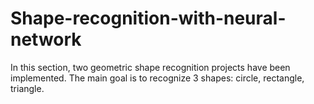 # Shape-recognition-with-neural-network
In this section, two geometric shape recognition projects have been implemented. The main goal is to recognize 3 shapes: circle, rectangle, triangle.
